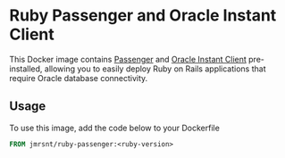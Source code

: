 # Ruby Passenger and Oracle Instant Client

This Docker image contains [Passenger](https://www.phusionpassenger.com/) and [Oracle Instant Client](https://www.oracle.com/database/technologies/instant-client.html) pre-installed, allowing you to easily deploy Ruby on Rails applications that require Oracle database connectivity.

## Usage

To use this image, add the code below to your Dockerfile

```Dockerfile
FROM jmrsnt/ruby-passenger:<ruby-version>
```